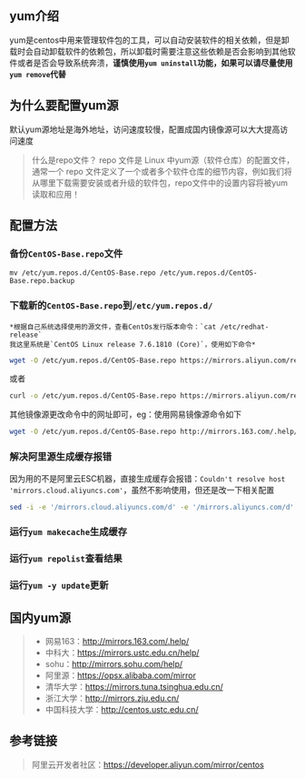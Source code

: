 ## yum介绍

yum是centos中用来管理软件包的工具，可以自动安装软件的相关依赖，但是卸载时会自动卸载软件的依赖包，所以卸载时需要注意这些依赖是否会影响到其他软件或者是否会导致系统奔溃，**谨慎使用`yum uninstall`功能，如果可以请尽量使用`yum remove`代替**

## 为什么要配置yum源

默认yum源地址是海外地址，访问速度较慢，配置成国内镜像源可以大大提高访问速度

> 什么是repo文件？
> repo 文件是 Linux 中yum源（软件仓库）的配置文件，通常一个 repo 文件定义了一个或者多个软件仓库的细节内容，例如我们将从哪里下载需要安装或者升级的软件包，repo文件中的设置内容将被yum读取和应用！

## 配置方法

### 备份`CentOS-Base.repo`文件

```linux
mv /etc/yum.repos.d/CentOS-Base.repo /etc/yum.repos.d/CentOS-Base.repo.backup
```
### 下载新的`CentOS-Base.repo`到`/etc/yum.repos.d/`

    *根据自己系统选择使用的源文件，查看CentOs发行版本命令：`cat /etc/redhat-release`
    我这里系统是`CentOS Linux release 7.6.1810 (Core)`，使用如下命令*
```bash
wget -O /etc/yum.repos.d/CentOS-Base.repo https://mirrors.aliyun.com/repo/Centos-7.repo
```
或者
```bash
curl -o /etc/yum.repos.d/CentOS-Base.repo https://mirrors.aliyun.com/repo/Centos-7.repo
```
其他镜像源更改命令中的网址即可，eg：使用网易镜像源命令如下
```bash
wget -O /etc/yum.repos.d/CentOS-Base.repo http://mirrors.163.com/.help/CentOS7-Base-163.repo
```
### 解决阿里源生成缓存报错

因为用的不是阿里云ESC机器，直接生成缓存会报错：`Couldn't resolve host 'mirrors.cloud.aliyuncs.com'`，虽然不影响使用，但还是改一下相关配置

```bash
sed -i -e '/mirrors.cloud.aliyuncs.com/d' -e '/mirrors.aliyuncs.com/d' /etc/yum.repos.d/CentOS-Base.repo
```
### 运行`yum makecache`生成缓存

### 运行`yum repolist`查看结果

### 运行`yum -y update`更新

## 国内yum源

> - 网易163：http://mirrors.163.com/.help/
> - 中科大：https://mirrors.ustc.edu.cn/help/
> - sohu：http://mirrors.sohu.com/help/
> - 阿里源：https://opsx.alibaba.com/mirror
> - 清华大学：https://mirrors.tuna.tsinghua.edu.cn/
> - 浙江大学：http://mirrors.zju.edu.cn/
> - 中国科技大学：http://centos.ustc.edu.cn/

## 参考链接

> 阿里云开发者社区：https://developer.aliyun.com/mirror/centos